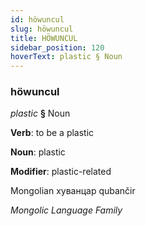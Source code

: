 ```yaml
---
id: höwuncul
slug: höwuncul
title: HÖWUNCUL
sidebar_position: 120
hoverText: plastic § Noun
---
```


### höwuncul

*plastic* **§** Noun

**Verb**: to be a plastic

**Noun**: plastic

**Modifier**: plastic-related

Mongolian хуванцар qubančir  

*Mongolic Language Family*